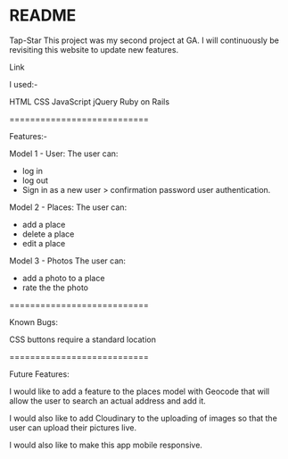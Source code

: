 # README

Tap-Star
This project was my second project at GA. I will continuously be revisiting this website to update new features.

Link



I used:-

HTML
CSS
JavaScript
jQuery
Ruby on Rails

===========================

Features:-

Model 1 - User:
The user can:
- log in
- log out
- Sign in as a new user > confirmation password user authentication.

Model 2 - Places:
The user can:
- add a place
- delete a place
- edit a place

Model 3 - Photos
The user can:
- add a photo to a place
- rate the the photo

===========================

Known Bugs:

CSS buttons require a standard location


===========================

Future Features:

I would like to add a feature to the places model with Geocode that will allow the user to search an actual address and add it.

I would also like to add Cloudinary to the uploading of images so that the user can upload their pictures live.  

I would also like to make this app mobile responsive.

